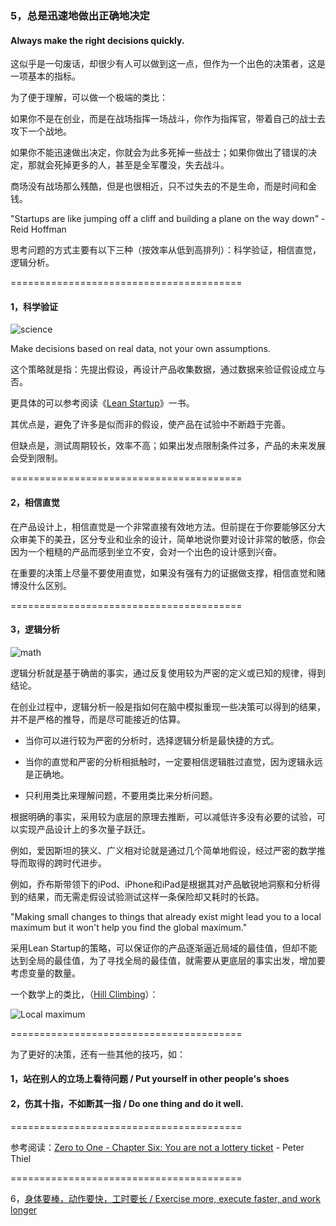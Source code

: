### 5，总是迅速地做出正确地决定

#### Always make the right decisions quickly.

这似乎是一句废话，却很少有人可以做到这一点，但作为一个出色的决策者，这是一项基本的指标。

为了便于理解，可以做一个极端的类比：

如果你不是在创业，而是在战场指挥一场战斗，你作为指挥官，带着自己的战士去攻下一个战地。

如果你不能迅速做出决定，你就会为此多死掉一些战士；如果你做出了错误的决定，那就会死掉更多的人，甚至是全军覆没，失去战斗。

商场没有战场那么残酷，但是也很相近，只不过失去的不是生命，而是时间和金钱。

"Startups are like jumping off a cliff and building a plane on the way down" - Reid Hoffman

思考问题的方式主要有以下三种（按效率从低到高排列）：科学验证，相信直觉，逻辑分析。

========================================


#### 1，科学验证

![science](http://i.imgur.com/lIaCB4N.png?1 "Science")

Make decisions based on real data, not your own assumptions.

这个策略就是指：先提出假设，再设计产品收集数据，通过数据来验证假设成立与否。

更具体的可以参考阅读《[Lean Startup](http://www.amazon.com/Lean-Startup-Entrepreneurs-Continuous-Innovation/dp/0307887898/)》一书。

其优点是，避免了许多是似而非的假设，使产品在试验中不断趋于完善。

但缺点是，测试周期较长，效率不高；如果出发点限制条件过多，产品的未来发展会受到限制。

========================================

#### 2，相信直觉

在产品设计上，相信直觉是一个非常直接有效地方法。但前提在于你要能够区分大众审美下的美丑，区分专业和业余的设计，简单地说你要对设计非常的敏感，你会因为一个粗糙的产品而感到坐立不安，会对一个出色的设计感到兴奋。

在重要的决策上尽量不要使用直觉，如果没有强有力的证据做支撑，相信直觉和赌博没什么区别。

========================================

#### 3，逻辑分析

![math](http://i.imgur.com/6cPvRNM.png?1 "Math")

逻辑分析就是基于确凿的事实，通过反复使用较为严密的定义或已知的规律，得到结论。

在创业过程中，逻辑分析一般是指如何在脑中模拟重现一些决策可以得到的结果，并不是严格的推导，而是尽可能接近的估算。

- 当你可以进行较为严密的分析时，选择逻辑分析是最快捷的方式。

- 当你的直觉和严密的分析相抵触时，一定要相信逻辑胜过直觉，因为逻辑永远是正确地。

- 只利用类比来理解问题，不要用类比来分析问题。

根据明确的事实，采用较为底层的原理去推断，可以减低许多没有必要的试验，可以实现产品设计上的多次量子跃迁。

例如，爱因斯坦的狭义、广义相对论就是通过几个简单地假设，经过严密的数学推导而取得的跨时代进步。

例如，乔布斯带领下的iPod、iPhone和iPad是根据其对产品敏锐地洞察和分析得到的结果，而无需走假设试验测试这样一条保险却又耗时的长路。

"Making small changes to things that already exist might lead you to a local maximum but it won't help you find the global maximum."

采用Lean Startup的策略，可以保证你的产品逐渐逼近局域的最佳值，但却不能达到全局的最佳值，为了寻找全局的最佳值，就需要从更底层的事实出发，增加要考虑变量的数量。

一个数学上的类比，（[Hill Climbing](https://en.wikipedia.org/wiki/Hill_climbing)）：

![Local maximum](https://upload.wikimedia.org/wikipedia/commons/7/7e/Local_maximum.png)



========================================

为了更好的决策，还有一些其他的技巧，如：

#### 1，站在别人的立场上看待问题 / Put yourself in other people's shoes

#### 2，伤其十指，不如断其一指 / Do one thing and do it well.

========================================

参考阅读：[Zero to One - Chapter Six: You are not a lottery ticket](http://www.amazon.com/Zero-One-Notes-Startups-Future-ebook/dp/B00J6YBOFQ) -  Peter Thiel

========================================

6，[身体要棒，动作要快，工时要长 / Exercise more, execute faster, and work longer](https://github.com/linyingkui/startup/tree/master/three/quick/README.md)
